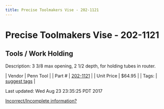 ```yaml
---
title: Precise Toolmakers Vise - 202-1121
---
```


# Precise Toolmakers Vise - 202-1121
## Tools / Work Holding
Description: 	3 3/8 max opening, 2 1/2 depth, for holding tubes in router. 

| Vendor | Penn Tool | 
| Part # | [202-1121](http://www.penntoolco.com/precise-toolmakers-vise-202-1121/) | 
| Unit Price | $64.95 | 
| Tags: | [suggest tags](https://docs.google.com/forms/d/e/1FAIpQLSeWyY8v3RgOty-MyWmh9U0iivNYN_molChYyS-0U-o-kOAv_g/viewform) | 

Last updated: Wed Aug 23 23:35:25 PDT 2017

 [Incorrect/Incomplete information?](https://docs.google.com/forms/d/e/1FAIpQLSeWyY8v3RgOty-MyWmh9U0iivNYN_molChYyS-0U-o-kOAv_g/viewform)
